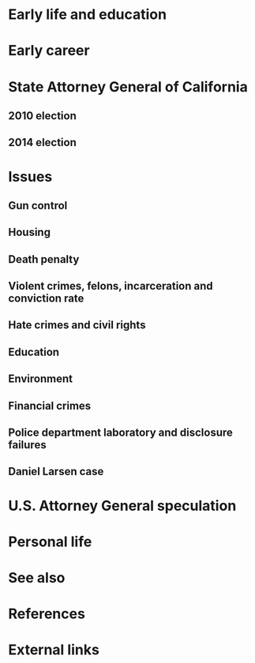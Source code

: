 # 
# Early life and education
# Early career
# State Attorney General of California
## 2010 election
## 2014 election
# Issues
## Gun control
## Housing
## Death penalty
## Violent crimes, felons, incarceration and conviction rate
## Hate crimes and civil rights
## Education
## Environment
## Financial crimes
## Police department laboratory and disclosure failures
## Daniel Larsen case
# U.S. Attorney General speculation
# Personal life
# See also
# References
# External links
